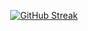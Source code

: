 <div style="text-align: center;">
  
  [![GitHub Streak](https://streak-stats.demolab.com/?user=MasFana&theme=dark&hide_border=false&background=0d1117)](https://git.io/streak-stats)

</div>
